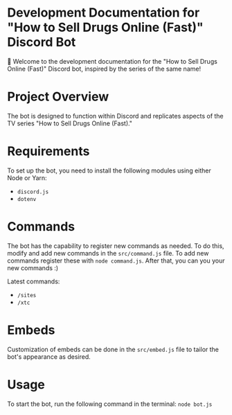 # Development Documentation for "How to Sell Drugs Online (Fast)" Discord Bot

🚀 Welcome to the development documentation for the "How to Sell Drugs Online (Fast)" Discord bot, inspired by the series of the same name!

# Project Overview
The bot is designed to function within Discord and replicates aspects of the TV series "How to Sell Drugs Online (Fast)."

# Requirements
To set up the bot, you need to install the following modules using either Node or Yarn:

- `discord.js`
- `dotenv`

# Commands
The bot has the capability to register new commands as needed. To do this, modify and add new commands in the `src/command.js` file. To add new commands register these with `node command.js`. After that, you can you your new commands :)

Latest commands:
- `/sites`
- `/xtc`

# Embeds
Customization of embeds can be done in the `src/embed.js` file to tailor the bot's appearance as desired.

# Usage
To start the bot, run the following command in the terminal:
`node bot.js`
